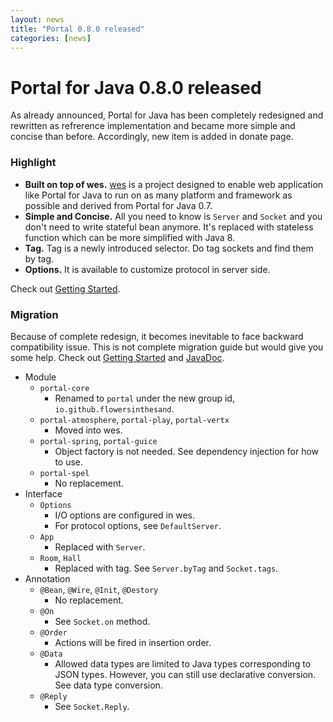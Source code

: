 ```yaml
---
layout: news
title: "Portal 0.8.0 released"
categories: [news]
---
```


# Portal for Java 0.8.0 released

As already announced, Portal for Java has been completely redesigned and rewritten as refrerence implementation and became more simple and concise than before. Accordingly, new item is added in donate page.

### Highlight
* **Built on top of wes.** [wes](http://flowersinthesand.github.io/wes/) is a project designed to enable web application like Portal for Java to run on as many platform and framework as possible and derived from Portal for Java 0.7.
* **Simple and Concise.** All you need to know is `Server` and `Socket` and you don't need to write stateful bean anymore. It's replaced with stateless function which can be more simplified with Java 8.
* **Tag.** Tag is a newly introduced selector. Do tag sockets and find them by tag.
* **Options.** It is available to customize protocol in server side.

Check out [Getting Started](http://flowersinthesand.github.io/portal-java/).

### Migration
Because of complete redesign, it becomes inevitable to face backward compatibility issue. This is not complete migration guide but would give you some help. Check out [Getting Started](http://flowersinthesand.github.io/portal-java/) and [JavaDoc](http://flowersinthesand.github.io/portal-java/0.8.0/api/).

* Module
    * `portal-core`
        * Renamed to `portal` under the new group id, `io.github.flowersinthesand`.
    * `portal-atmosphere`, `portal-play`, `portal-vertx`
        * Moved into wes.
    * `portal-spring`, `portal-guice`
        * Object factory is not needed. See dependency injection for how to use.
    * `portal-spel`
        * No replacement.
* Interface
    * `Options`
        * I/O options are configured in wes.
        * For protocol options, see `DefaultServer`.
    * `App`
        * Replaced with `Server`.
    * `Room`, `Hall`
        * Replaced with tag. See `Server.byTag` and `Socket.tags`.
* Annotation
    * `@Bean`, `@Wire`, `@Init`, `@Destory`
        * No replacement.
    * `@On`
        * See `Socket.on` method.
    * `@Order`
        * Actions will be fired in insertion order.
    * `@Data`
        * Allowed data types are limited to Java types corresponding to JSON types. However, you can still use declarative conversion. See data type conversion.
    * `@Reply`
        * See `Socket.Reply`.